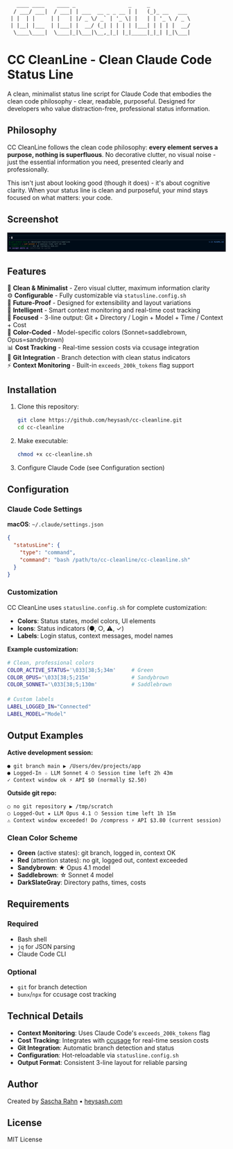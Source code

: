 ```
   ____ ____    ____ _                 _     _            
  / ___/ ___|  / ___| | ___  __ _ _ __ | |   (_)_ __   ___ 
 | |  | |     | |   | |/ _ \/ _` | '_ \| |   | | '_ \ / _ \
 | |__| |___  | |___| |  __/ (_| | | | | |___| | | | |  __/
  \____\____|  \____|_|\___|\__,_|_| |_|_____|_|_| |_|\___|
```

# CC CleanLine - Clean Claude Code Status Line

A clean, minimalist status line script for Claude Code that embodies the clean code philosophy - clear, readable, purposeful. Designed for developers who value distraction-free, professional status information.

## Philosophy

CC CleanLine follows the clean code philosophy: **every element serves a purpose, nothing is superfluous**. No decorative clutter, no visual noise - just the essential information you need, presented clearly and professionally.

This isn't just about looking good (though it does) - it's about cognitive clarity. When your status line is clean and purposeful, your mind stays focused on what matters: your code.

## Screenshot

![Project Preview](assets/img/preview.png "Claude Code Status Line - CC CleanLine")

## Features

🧹 **Clean & Minimalist** - Zero visual clutter, maximum information clarity  
⚙️ **Configurable** - Fully customizable via `statusline.config.sh`  
🔮 **Future-Proof** - Designed for extensibility and layout variations  
🧠 **Intelligent** - Smart context monitoring and real-time cost tracking  
🎯 **Focused** - 3-line output: Git + Directory / Login + Model + Time / Context + Cost  
🌈 **Color-Coded** - Model-specific colors (Sonnet=saddlebrown, Opus=sandybrown)  
📊 **Cost Tracking** - Real-time session costs via ccusage integration  
🔄 **Git Integration** - Branch detection with clean status indicators  
⚡ **Context Monitoring** - Built-in `exceeds_200k_tokens` flag support  

## Installation

1. Clone this repository:

   ```bash
   git clone https://github.com/heysash/cc-cleanline.git
   cd cc-cleanline
   ```

2. Make executable:

   ```bash
   chmod +x cc-cleanline.sh
   ```

3. Configure Claude Code (see Configuration section)

## Configuration

### Claude Code Settings

**macOS**: `~/.claude/settings.json`

```json
{
  "statusLine": {
    "type": "command",
    "command": "bash /path/to/cc-cleanline/cc-cleanline.sh"
  }
}
```

### Customization

CC CleanLine uses `statusline.config.sh` for complete customization:

- **Colors**: Status states, model colors, UI elements
- **Icons**: Status indicators (●, ○, ⚠, ✓)  
- **Labels**: Login status, context messages, model names

**Example customization:**

```bash
# Clean, professional colors
COLOR_ACTIVE_STATUS='\033[38;5;34m'     # Green
COLOR_OPUS='\033[38;5;215m'             # Sandybrown  
COLOR_SONNET='\033[38;5;130m'           # Saddlebrown

# Custom labels
LABEL_LOGGED_IN="Connected"
LABEL_MODEL="Model"
```

## Output Examples

**Active development session:**

```text
● git branch main ▶ /Users/dev/projects/app
● Logged-In ☆ LLM Sonnet 4 ⏱ Session time left 2h 43m  
✓ Context window ok ⚡ API $0 (normally $2.50)
```

**Outside git repo:**

```text
○ no git repository ▶ /tmp/scratch
○ Logged-Out ★ LLM Opus 4.1 ⏱ Session time left 1h 15m
⚠ Context window exceeded! Do /compress ⚡ API $3.80 (current session)
```

### Clean Color Scheme

- **Green** (active states): git branch, logged in, context OK
- **Red** (attention states): no git, logged out, context exceeded  
- **Sandybrown**: ★ Opus 4.1 model
- **Saddlebrown**: ☆ Sonnet 4 model
- **DarkSlateGray**: Directory paths, times, costs

## Requirements

### Required

- Bash shell
- `jq` for JSON parsing  
- Claude Code CLI

### Optional

- `git` for branch detection
- `bunx`/`npx` for ccusage cost tracking

## Technical Details

- **Context Monitoring**: Uses Claude Code's `exceeds_200k_tokens` flag
- **Cost Tracking**: Integrates with [ccusage](https://github.com/ryoppippi/ccusage) for real-time session costs
- **Git Integration**: Automatic branch detection and status
- **Configuration**: Hot-reloadable via `statusline.config.sh`
- **Output Format**: Consistent 3-line layout for reliable parsing

## Author

Created by [Sascha Rahn](https://github.com/heysash) • [heysash.com](https://heysash.com)

## License

MIT License